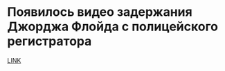 # Появилось видео задержания Джорджа Флойда с полицейского регистратора



[LINK](https://varlamov.ru/3983237.html)